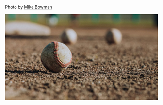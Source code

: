 Photo by [Mike Bowman](https://unsplash.com/@mkbpix)



[![xKShyIiTNJk](./xKShyIiTNJk.webp)](https://unsplash.com/photos/selective-focus-photography-of-white-baseball-balls-on-ground-xKShyIiTNJk)